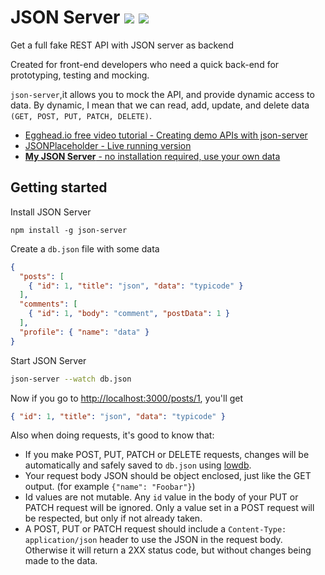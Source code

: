 # JSON Server [![](https://travis-ci.org/typicode/json-server.svg?branch=master)](https://travis-ci.org/typicode/json-server) [![](https://badge.fury.io/js/json-server.svg)](http://badge.fury.io/js/json-server)

Get a full fake REST API with JSON server as backend

Created for front-end developers who need a quick back-end for prototyping, testing and  mocking.

`json-server`,it allows you to mock the API, and provide dynamic access to data. By dynamic, I mean that we can read, add, update, and delete data `(GET, POST, PUT, PATCH, DELETE)`.

* [Egghead.io free video tutorial - Creating demo APIs with json-server](https://egghead.io/lessons/nodejs-creating-demo-apis-with-json-server)
* [JSONPlaceholder - Live running version](https://jsonplaceholder.typicode.com)
* [__My JSON Server__ - no installation required, use your own data](https://my-json-server.typicode.com)


## Getting started

Install JSON Server 

```
npm install -g json-server
```

Create a `db.json` file with some data

```json
{
  "posts": [
    { "id": 1, "title": "json", "data": "typicode" }
  ],
  "comments": [
    { "id": 1, "body": "comment", "postData": 1 }
  ],
  "profile": { "name": "data" }
}
```

Start JSON Server

```bash
json-server --watch db.json
```

Now if you go to [http://localhost:3000/posts/1](http://localhost:3000/posts/1), you'll get

```json
{ "id": 1, "title": "json", "data": "typicode" }
```

Also when doing requests, it's good to know that:

- If you make POST, PUT, PATCH or DELETE requests, changes will be automatically and safely saved to `db.json` using [lowdb](https://github.com/typicode/lowdb).
- Your request body JSON should be object enclosed, just like the GET output. (for example `{"name": "Foobar"}`)
- Id values are not mutable. Any `id` value in the body of your PUT or PATCH request will be ignored. Only a value set in a POST request will be respected, but only if not already taken.
- A POST, PUT or PATCH request should include a `Content-Type: application/json` header to use the JSON in the request body. Otherwise it will return a 2XX status code, but without changes being made to the data. 
